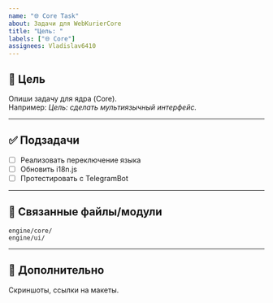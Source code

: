 ```yaml
---
name: "🌐 Core Task"
about: Задачи для WebKurierCore
title: "Цель: "
labels: ["🌐 Core"]
assignees: Vladislav6410
---
```


## 🎯 Цель
Опиши задачу для ядра (Core).  
Например: *Цель: сделать мультиязычный интерфейс.*

---

## ✅ Подзадачи
- [ ] Реализовать переключение языка
- [ ] Обновить i18n.js
- [ ] Протестировать с TelegramBot

---

## 📂 Связанные файлы/модули
`engine/core/`  
`engine/ui/`

---

## 📎 Дополнительно
Скриншоты, ссылки на макеты.
